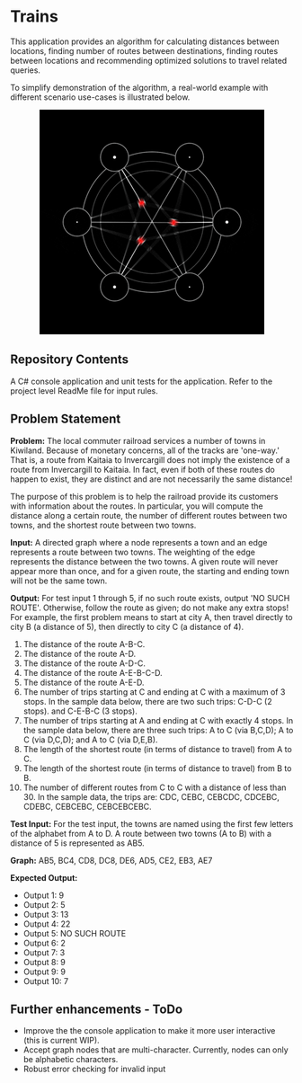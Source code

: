 # Trains
This application provides an algorithm for calculating distances between locations, finding number of routes between destinations, finding routes between locations and recommending optimized solutions to travel related queries.  

To simplify demonstration of the algorithm, a real-world example with different scenario use-cases is illustrated below.

<p align="center">
  <img src="trains.gif">
</p>

## Repository Contents
A C# console application and unit tests for the application. Refer to the project level ReadMe file for input rules. 

## Problem Statement
**Problem:** The local commuter railroad services a number of towns in Kiwiland. Because of monetary concerns, all of the tracks are 'one-way.' That is, a route from Kaitaia to Invercargill does not imply
the existence of a route from Invercargill to Kaitaia. In fact, even if both of these routes do happen to exist, they are distinct and are not necessarily the same distance!

The purpose of this problem is to help the railroad provide its customers with information about the routes. In particular, you will compute the distance along a certain route, the number of different
routes between two towns, and the shortest route between two towns.

**Input:** A directed graph where a node represents a town and an edge represents a route between two towns. The weighting of the edge represents the distance between the two towns. A given route will
never appear more than once, and for a given route, the starting and ending town will not be the same town.

**Output:** For test input 1 through 5, if no such route exists, output 'NO SUCH ROUTE'. Otherwise, follow the route as given; do not make any extra stops! For example, the first problem means to start at city A, then travel directly to city B (a distance of 5), then directly to city C (a distance of 4).

1. The distance of the route A-B-C.
2. The distance of the route A-D.
3. The distance of the route A-D-C.
4. The distance of the route A-E-B-C-D.
5. The distance of the route A-E-D.
6. The number of trips starting at C and ending at C with a maximum of 3 stops. In the sample data below, there are two such trips: C-D-C (2 stops). and C-E-B-C (3 stops).
7. The number of trips starting at A and ending at C with exactly 4 stops. In the sample data below, there are three such trips: A to C (via B,C,D); A to C (via D,C,D); and A to C (via D,E,B).
8. The length of the shortest route (in terms of distance to travel) from A to C.
9. The length of the shortest route (in terms of distance to travel) from B to B.
10. The number of different routes from C to C with a distance of less than 30. In the sample data, the trips are: CDC, CEBC, CEBCDC, CDCEBC, CDEBC, CEBCEBC, CEBCEBCEBC.

**Test Input:**
For the test input, the towns are named using the first few letters of the alphabet from A to D. A route between two towns (A to B) with a distance of 5 is represented as AB5.

**Graph:** AB5, BC4, CD8, DC8, DE6, AD5, CE2, EB3, AE7

**Expected Output:**
- Output 1: 9 
- Output 2: 5
- Output 3: 13
- Output 4: 22
- Output 5: NO SUCH ROUTE
- Output 6: 2
- Output 7: 3
- Output 8: 9
- Output 9: 9
- Output 10: 7

## Further enhancements - ToDo
- Improve the the console application to make it more user interactive (this is current WIP).
- Accept graph nodes that are multi-character. Currently, nodes can only be alphabetic characters.
- Robust error checking for invalid input
